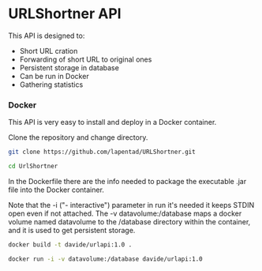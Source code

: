 # URLShortner API
This API is designed to:

  - Short URL cration
  - Forwarding of short URL to original ones
  - Persistent storage in database
  - Can be run in Docker
  - Gathering statistics

### Docker
This API is very easy to install and deploy in a Docker container.

Clone the repository and change directory.

```sh
git clone https://github.com/lapentad/URLShortner.git

cd UrlShortner
```
In the Dockerfile there are the info needed to package the executable .jar file into the Docker container.

Note that the -i ("- interactive") parameter in run it's needed it keeps STDIN open even if not attached. 
The -v datavolume:/database maps a docker volume named datavolume to the /database directory within the container, and it is used to get persistent storage.
```sh
docker build -t davide/urlapi:1.0 .

docker run -i -v datavolume:/database davide/urlapi:1.0
```
